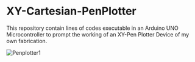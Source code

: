 # XY-Cartesian-PenPlotter
This repository contain lines of codes executable in an Arduino UNO Microcontroller to prompt the working of an XY-Pen Plotter Device of my own fabrication. 



![Penplotter1](https://github.com/VisheshSadanandaBabu/XY-Cartesian-PenPlotter/assets/127391729/4c17f520-99e1-4331-9649-56752d548da5)
